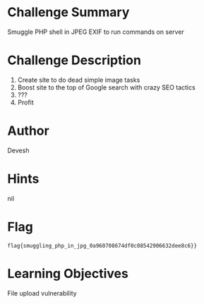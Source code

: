 # Challenge Summary

Smuggle PHP shell in JPEG EXIF to run commands on server

# Challenge Description

1. Create site to do dead simple image tasks
2. Boost site to the top of Google search with crazy SEO tactics
3. ???
4. Profit

# Author

Devesh

# Hints

nil

# Flag

`flag{smuggling_php_in_jpg_0a960708674df0c08542906632dee8c6}}`

# Learning Objectives

File upload vulnerability